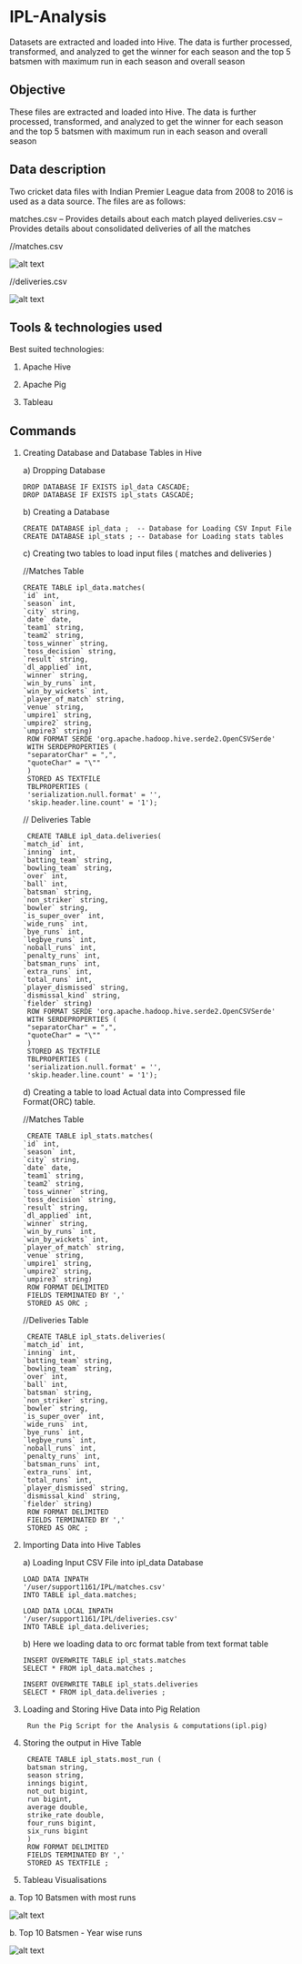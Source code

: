 # IPL-Analysis
Datasets are extracted and loaded into Hive. The data is further processed, transformed, and analyzed to get the winner for each season and the top 5 batsmen with maximum run in each season and overall season

## Objective

These files are extracted and loaded into Hive. The data is further processed, transformed, and analyzed to get the winner for each season and the top 5 batsmen with maximum run in each season and overall season

## Data description

Two cricket data files with Indian Premier League data from 2008 to 2016 is used as a data source. The files are as follows:

matches.csv – Provides details about each match played
deliveries.csv – Provides details about consolidated deliveries of all the matches

  //matches.csv

   ![alt text](images/output1.png)

  //deliveries.csv 

   ![alt text](images/output2.png)

## Tools & technologies used

Best suited technologies:

1. Apache Hive

2. Apache Pig

3. Tableau

## Commands

1) Creating Database and Database Tables in Hive 

   a) Dropping Database 
   
       DROP DATABASE IF EXISTS ipl_data CASCADE;
       DROP DATABASE IF EXISTS ipl_stats CASCADE;

   b) Creating a Database 

       CREATE DATABASE ipl_data ;  -- Database for Loading CSV Input File  
       CREATE DATABASE ipl_stats ; -- Database for Loading stats tables

   c) Creating two tables to load input files ( matches and deliveries )

   //Matches Table

       CREATE TABLE ipl_data.matches(
       `id` int,
       `season` int,
       `city` string,
       `date` date,
       `team1` string,
       `team2` string,
       `toss_winner` string,
       `toss_decision` string,
       `result` string,
       `dl_applied` int,
       `winner` string,
       `win_by_runs` int,
       `win_by_wickets` int,
       `player_of_match` string,
       `venue` string,
       `umpire1` string,
       `umpire2` string,
       `umpire3` string)
        ROW FORMAT SERDE 'org.apache.hadoop.hive.serde2.OpenCSVSerde' 
        WITH SERDEPROPERTIES (
        "separatorChar" = ",",
        "quoteChar" = "\""
        )
        STORED AS TEXTFILE 
        TBLPROPERTIES (
        'serialization.null.format' = '',  
        'skip.header.line.count' = '1');
 
   // Deliveries Table

        CREATE TABLE ipl_data.deliveries(
       `match_id` int,
       `inning` int,
       `batting_team` string,
       `bowling_team` string,
       `over` int,
       `ball` int,
       `batsman` string,
       `non_striker` string,
       `bowler` string,
       `is_super_over` int,
       `wide_runs` int,
       `bye_runs` int,
       `legbye_runs` int,
       `noball_runs` int,
       `penalty_runs` int,
       `batsman_runs` int,
       `extra_runs` int,
       `total_runs` int,
       `player_dismissed` string,
       `dismissal_kind` string,
       `fielder` string)
        ROW FORMAT SERDE 'org.apache.hadoop.hive.serde2.OpenCSVSerde' 
        WITH SERDEPROPERTIES (
        "separatorChar" = ",",
        "quoteChar" = "\""
        )
        STORED AS TEXTFILE 
        TBLPROPERTIES (
        'serialization.null.format' = '',  
        'skip.header.line.count' = '1');

   d) Creating a table to load Actual data into Compressed file Format(ORC) table. 
   
   //Matches Table

        CREATE TABLE ipl_stats.matches(
       `id` int,
       `season` int,
       `city` string,
       `date` date,
       `team1` string,
       `team2` string,
       `toss_winner` string,
       `toss_decision` string,
       `result` string,
       `dl_applied` int,
       `winner` string,
       `win_by_runs` int,
       `win_by_wickets` int,
       `player_of_match` string,
       `venue` string,
       `umpire1` string,
       `umpire2` string,
       `umpire3` string)
        ROW FORMAT DELIMITED
        FIELDS TERMINATED BY ','
        STORED AS ORC ;

   //Deliveries Table

        CREATE TABLE ipl_stats.deliveries(
       `match_id` int,
       `inning` int,
       `batting_team` string,
       `bowling_team` string,
       `over` int,
       `ball` int,
       `batsman` string,
       `non_striker` string,
       `bowler` string,
       `is_super_over` int,
       `wide_runs` int,
       `bye_runs` int,
       `legbye_runs` int,
       `noball_runs` int,
       `penalty_runs` int,
       `batsman_runs` int,
       `extra_runs` int,
       `total_runs` int,
       `player_dismissed` string,
       `dismissal_kind` string,
       `fielder` string)
        ROW FORMAT DELIMITED
        FIELDS TERMINATED BY ','
        STORED AS ORC ;
   

2) Importing Data into Hive Tables

   a) Loading Input CSV File into ipl_data Database

       LOAD DATA INPATH 
       '/user/support1161/IPL/matches.csv' 
       INTO TABLE ipl_data.matches;

       LOAD DATA LOCAL INPATH 
       '/user/support1161/IPL/deliveries.csv' 
       INTO TABLE ipl_data.deliveries;

   b) Here we loading data to orc format table from text format table 
   
       INSERT OVERWRITE TABLE ipl_stats.matches 
       SELECT * FROM ipl_data.matches ;

       INSERT OVERWRITE TABLE ipl_stats.deliveries 
       SELECT * FROM ipl_data.deliveries ; 

3) Loading and Storing Hive Data into Pig Relation

        Run the Pig Script for the Analysis & computations(ipl.pig)

4) Storing the output in Hive Table

        CREATE TABLE ipl_stats.most_run (
        batsman string,
        season string,
        innings bigint,
        not_out bigint,
        run bigint,
        average double,
        strike_rate double,
        four_runs bigint,
        six_runs bigint
        )
        ROW FORMAT DELIMITED
        FIELDS TERMINATED BY ','
        STORED AS TEXTFILE ;

5) Tableau Visualisations

  a. Top 10 Batsmen with most runs  

   ![alt text](images/output3.png)

  b. Top 10 Batsmen - Year wise runs 

   ![alt text](images/output4.png)
  


